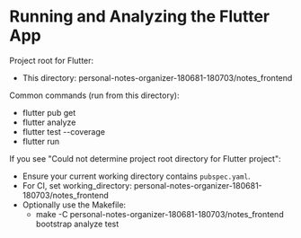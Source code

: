 # Running and Analyzing the Flutter App

Project root for Flutter:
- This directory: personal-notes-organizer-180681-180703/notes_frontend

Common commands (run from this directory):
- flutter pub get
- flutter analyze
- flutter test --coverage
- flutter run

If you see "Could not determine project root directory for Flutter project":
- Ensure your current working directory contains `pubspec.yaml`.
- For CI, set working_directory: personal-notes-organizer-180681-180703/notes_frontend
- Optionally use the Makefile:
  - make -C personal-notes-organizer-180681-180703/notes_frontend bootstrap analyze test
